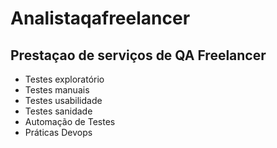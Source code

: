 # Analistaqafreelancer
## Prestaçao de serviços de QA Freelancer
- Testes exploratório
- Testes manuais
- Testes usabilidade
- Testes sanidade
- Automação de Testes
- Práticas Devops
